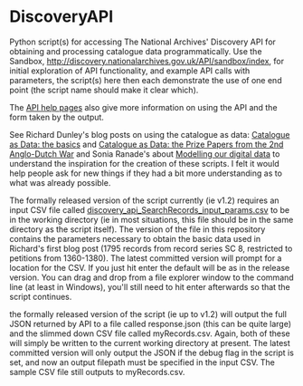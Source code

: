 # DiscoveryAPI
Python script(s) for accessing The National Archives' Discovery API for obtaining and processing catalogue data programmatically.  Use the Sandbox, http://discovery.nationalarchives.gov.uk/API/sandbox/index, for initial exploration of API functionality, and example API calls with parameters, the script(s) here then each demonstrate the use of one end point (the script name should make it clear which).

The [API help pages](http://discovery.nationalarchives.gov.uk/API/Help) also give more information on using the API and the form taken by the output.

See Richard Dunley's blog posts on using the catalogue as data: [Catalogue as Data: the basics](http://blog.nationalarchives.gov.uk/blog/catalogue-data-basics/) and [Catalogue as Data: the Prize Papers from the 2nd Anglo-Dutch War](http://blog.nationalarchives.gov.uk/blog/catalogue-data-prize-papers-2nd-anglo-dutch-war/) and Sonia Ranade's about [Modelling our digital data](http://blog.nationalarchives.gov.uk/blog/modelling-digital-archival-data/) to understand the inspiration for the creation of these scripts.  I felt it would help people ask for new things if they had a bit more understanding as to what was already possible.

The formally released version of the script currently (ie v1.2) requires an input CSV file called [discovery_api_SearchRecords_input_params.csv](https://github.com/DavidUnderdown/DiscoveryAPI/blob/master/discovery_api_SearchRecords_input_params.csv) to be in the working directory (ie in most situations, this file should be in the same directory as the script itself).  The version of the file in this repository contains the parameters necessary to obtain the basic data used in Richard's first blog post (1795 records from record series SC 8, restricted to petitions from 1360-1380).  The latest committed version will prompt for a location for the CSV.  If you just hit enter the default will be as in the release version.  You can drag and drop from a file explorer window to the command line (at least in Windows), you'll still need to hit enter afterwards so that the script continues.

the formally released version of the script (ie up to v1.2) will output the full JSON returned by API to a file called response.json (this can be quite large) and the slimmed down CSV file called myRecords.csv.  Again, both of these will simply be written to the current working directory at present.  The latest committed version will only output the JSON if the debug flag in the script is set, and now an output filepath must be specified in the input CSV.  The sample CSV file still outputs to myRecords.csv.
